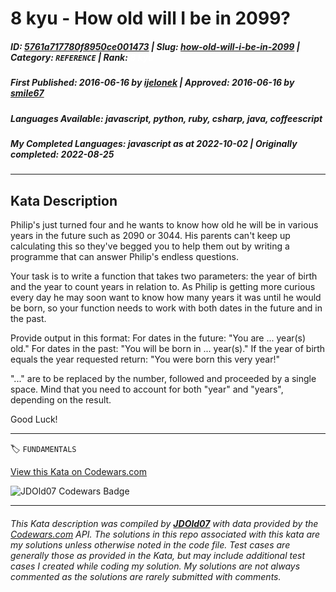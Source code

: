 # 8 kyu - How old will I be in 2099?

##### **ID**: [5761a717780f8950ce001473](https://www.codewars.com/kata/5761a717780f8950ce001473) | **Slug**: [how-old-will-i-be-in-2099](https://www.codewars.com/kata/5761a717780f8950ce001473) | **Category**: `REFERENCE` | **Rank**: <span style="color:white">8 kyu</span>

##### **First Published**: 2016-06-16 ***by*** [ijelonek](https://www.codewars.com/users/ijelonek) | **Approved**: 2016-06-16 ***by*** [smile67](https://www.codewars.com/users/smile67)

##### **Languages Available**: javascript, python, ruby, csharp, java, coffeescript

##### **My Completed Languages**: javascript ***as at*** 2022-10-02 | **Originally completed**: 2022-08-25

---

## Kata Description


Philip's just turned four and he wants to know how old he will be in various years in the future such as 2090 or 3044. His parents can't keep up calculating this so they've begged you to help them out by writing a programme that can answer Philip's endless questions.



Your task is to write a function that takes two parameters: the year of birth and the year to count years in relation to. As Philip is getting more curious every day he may soon want to know how many years it was until he would be born, so your function needs to work with both dates in the future and in the past.



Provide output in this format: For dates in the future: "You are ... year(s) old." For dates in the past: "You will be born in ... year(s)." If the year of birth equals the year requested return: "You were born this very year!"



"..." are to be replaced by the number, followed and proceeded by a single space. Mind that you need to account for both "year" and "years", depending on the result.



Good Luck!

---


🏷 `FUNDAMENTALS`


[View this Kata on Codewars.com](https://www.codewars.com/kata/5761a717780f8950ce001473)

![](https://www.codewars.com/users/jdold07/badges/large "JDOld07 Codewars Badge")

---

###### *This Kata description was compiled by [**JDOld07**](https://tpstech.dev) with data provided by the [Codewars.com](https://www.codewars.com) API.  The solutions in this repo associated with this kata are my solutions unless otherwise noted in the code file.  Test cases are generally those as provided in the Kata, but may include additional test cases I created while coding my solution.  My solutions are not always commented as the solutions are rarely submitted with comments.*
